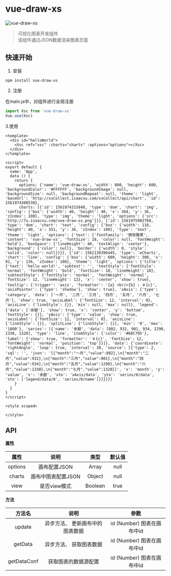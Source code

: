 # vue-draw-xs
![vue-draw-xs](http://7u.isaacxu.com/vueDrawXs.png "vue-draw-xs")
> 可视化图表开发组件  
> 该组件通过JSON数据渲染图表页面

## 快速开始

1. 安装

```
npm install vue-draw-xs
```

2. 注册

在main.js中，对组件进行全局注册
```javascript
import Xsc from 'vue-draw-xs'
Vue.use(Xsc)
```

3.使用

```vue
<template>
  <div id="helloWorld">
    <Xsc ref="xsc" :charts="charts" :options="options"></Xsc>
  </div>
</template>

<script>
export default {
  name: 'App',
  data () {
    return {
      options: {'name': 'vue-draw-xs', 'width': 800, 'height': 600, 'backgroundColor': '#FFFFFF', 'backgroundImage': null, 'backgroundSize': null, 'backgroundRepeat': null, 'theme': 'light', 'baseUrl': 'http://xsCollect.isaacxu.com/xsCollect/api/chart', 'id': 1561974300538},
      charts: [{'id': 1561974315840, 'type': 'dom', 'chart': 'img', 'config': {'box': {'width': 40, 'height': 40, 'x': 304, 'y': 36, 'zIndex': 100}, 'type': 'img', 'theme': 'light', 'options': {'src': 'http://7u.isaacxu.com/vue-draw-xs.png'}}}, {'id': 1561975902768, 'type': 'dom', 'chart': 'text', 'config': {'box': {'width': 116, 'height': 40, 'x': 351, 'y': 36, 'zIndex': 100}, 'type': 'text', 'theme': 'light', 'options': {'text': {'fontFamily': '微软雅黑', 'content': 'vue-draw-xs', 'fontSize': 18, 'color': null, 'fontWeight': 'bold'}, 'boxSpace': {'lineHeight': 40, 'textAlign': 'center'}, 'background': {'color': null}, 'border': {'width': 0, 'style': 'solid', 'color': null}}}}, {'id': 1562138396445, 'type': 'eCharts', 'chart': 'line', 'config': {'box': {'width': 600, 'height': 300, 'x': 91, 'y': 136, 'zIndex': 100}, 'theme': 'light', 'options': {'title': {'text': 'hello world!', 'subtext': '', 'textStyle': {'fontStyle': 'normal', 'fontWeight': 'bold', 'fontSize': 18, 'lineHeight': 18}, 'subtextStyle': {'fontStyle': 'normal', 'fontWeight': 'normal', 'fontSize': 12, 'lineHeight': 12}, 'x': 'center', 'show': true}, 'tooltip': {'trigger': 'axis', 'formatter': '{a} <br/>{b} : ￥{c}', 'axisPointer': {'type': 'shadow'}, 'show': true}, 'xAxis': {'type': 'category', 'data': ['一月', '二月', '三月', '四月', '五月', '六月', '七月'], 'show': true, 'axisLabel': {'fontSize': 12, 'interval': 0}, 'axisLine': {'lineStyle': {}}, 'min': null, 'max': null}, 'legend': {'data': ['余额'], 'show': true, 'x': 'center', 'y': 'bottom', 'textStyle': {}}, 'yAxis': {'type': 'value', 'show': true, 'axisLabel': {'fontSize': 12, 'interval': 0}, 'axisLine': {'lineStyle': {}}, 'splitLine': {'lineStyle': {}}, 'min': '0', 'max': '1800'}, 'series': [{'name': '余额', 'data': [802, 932, 901, 934, 1290, 1330, 1320], 'type': 'line', 'itemStyle': {'color': '#60C795'}, 'label': {'show': true, 'formatter': '￥{c}', 'fontSize': 12, 'fontWeight': 'normal', 'position': 'top'}}]}, 'data': {'coordinate': 'rightAngle', 'loop': true, 'interval': 30, 'source': [{'type': 2, 'sql': '', 'json': '[{"month":"一月","value":802},\n{"month":"二月","value":932},\n{"month":"三月","value":901},\n{"month":"四月","value":934},\n{"month":"五月","value":1290},\n{"month":"六月","value":1330},\n{"month":"七月","value":1320}]', 'x': 'month', 'y': 'value', 's': '余额', 'xto': 'xAxis/data', 'yto': 'series/0/data', 'sto': ['legend/data/0', 'series/0/name']}]}}}]
    }
  }
}
</script>

<style scoped>

</style>

```

## API
**属性**

属性 | 说明 | 类型 | 默认值
:------------: | :-------------: | :-------------: | :------------:
options | 画布配置JSON | Array  | null
charts | 画布中图表配置JSON | Object  | null
view | 是否view模式 | Boolean | true

**方法**

方法名 | 说明 | 参数
:------------: | :-------------: | :-------------:
update | 异步方法、 更新画布中的图表数据 |  id (Number) 图表在画布中id
getData | 异步方法、 获取图表数据 | id (Number) 图表在画布中id
getDataConf | 获取图表的数据源配置  | id (Number) 图表在画布中id
